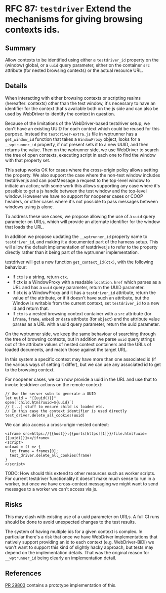 # RFC 87: `testdriver` Extend the mechanisms for giving browsing contexts ids.

## Summary

Allow contexts to be identified using either a `testdriver_id`
property on the (window) global, or a `uuid` query parameter, either
on the container `src` attribute (for nested browsing contexts) or the
actual resource URL.

## Details

When interacting with either browsing contexts or scripting realms
(hereafter: contexts) other than the test window, it's necessary to
have an identifier for the context that's available both on the js
side and can also be used by WebDriver to identify the context in
question.

Because of the limitations of the WebDriver-based testdriver setup, we
don't have an existing UUID for each context which could be reused for
this purpose. Instead the `testdriver-extra.js` file in wptrunner
has a `get_window_id` function that takes a `WindowProxy` object,
looks for a `__wptrunner_id` property, if not present sets it to a new
UUID, and then returns the value. Then on the wptrunner side, we use
WebDriver to search the tree of open contexts, executing script in
each one to find the window with that property set.

This setup works OK for cases where the cross-origin policy allows
setting the property. We also support the case where the non-test
window includes testdriver.js and can postMessage a request to the
top-level window to initiate an action; with some work this allows
supporting any case where it's possible to get a js handle between the
test window and the top-level window. However we have no support for
noopener cases or COOP headers, or other cases where it's not possible
to pass messages between windows using js alone.

To address these use cases, we propose allowing the use of a `uuid`
query parameter on URLs, which will provide an alternate identifier
for the window that loads the URL.

In addition we propose updating the `__wptrunner_id` property name to
`testdriver_id`, and making it a documented part of the harness
setup. This will allow the default implementation of testdriver.js to
refer to the property directly rather than it being part of the
wptrunner implementation.

testdriver will get a new function `get_context_id(ctx)`, with the
following behaviour:
* If `ctx` is a string, return `ctx`.
* If ctx is a WindowProxy with a readable `location.href` which parses
  as a URL and has a `uuid` query parameter, return the UUID parameter.
* If ctx is a WindowProxy and it has a `testdriver_id` attribute,
  return the value of the attribute, or if it doesn't have such an
  attribute, but the Window is writable from the current context, set
  `testdriver_id` to a new id and return that.
* If `ctx` is a nested browsing context container with a `src`
  attribute (for `iframe`, `frame`, `embed`) or `data` attribute (for
  `object`) and the attribute value parses as a URL with a uuid
  query parameter, return the uuid parameter.

On the wptrunner side, we keep the same behaviour of searching through
the tree of browsing contexts, but in addition we parse `uuid` query
strings out of the attribute values of nested context containers and
the URLs of loaded documents, and match those against the target URL.

In this system a specific context may have more than one associated id
(if the various ways of setting it differ), but we can use any
associated id to get to the browsing context.

For noopener cases, we can now provide a uuid in the URL and use that
to invoke testdriver actions on the remote context:

```
// Use the server subn to generate a UUID
let uuid = "{{uuid()}}"
open(`child.html?uuid=${uuid}`)
// [...] stuff to ensure child is loaded etc.
// In this case the context identifier is used directly
test_driver.delete_all_cookies(uuid)
```

We can also access a cross-origin-nested context:
```
<iframe src=https://{{host}}:{{ports[https][1]}}/file.html?uuid={{uuid()}}></iframe>
<script>
onload = () => {
  let frame = frames[0];
  test_driver.delete_all_cookies(frame)
}
</script>
```

TODO: How should this extend to other resources such as worker scripts. For
current testdriver functionality it doesn't make much sense to run in
a worker, but once we have cross-context messaging we might want to
send messages to a worker we can't access via js.

## Risks

This may clash with existing use of a uuid parameter on URLs. A full
CI runs should be done to avoid unexpected changes to the test
results.

The system of having multiple ids for a given context is complex. In
particular there's a risk that once we have WebDriver implementations
that natively support providing an id to each context
(e.g. WebDriver-BiDi) we won't want to support this kind of slightly
hacky approach, but tests may depend on the implementation
details. That was the original reason for `__wptrunner_id` being
clearly an implementation detail.

## References

[PR 29803](https://github.com/web-platform-tests/wpt/pull/29803)
contains a prototype implementation of this.
